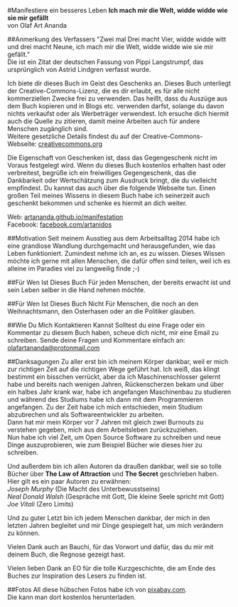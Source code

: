 #Manifestiere ein besseres Leben
**Ich mach mir die Welt, widde widde wie sie mir gefällt**  
von Olaf Art Ananda  

##Anmerkung des Verfassers
"Zwei mal Drei macht Vier, widde widde witt und drei macht Neune, ich mach mir die Welt, widde widde wie sie mir gefällt."  
Die ist ein Zitat der deutschen Fassung von Pippi Langstrumpf, das ursprünglich von Astrid Lindgren verfasst wurde.

Ich biete dir dieses Buch im Geist des Geschenks an. Dieses Buch unterliegt der Creative-Commons-Lizenz, die es dir erlaubt, es für alle nicht kommerziellen Zwecke frei zu verwenden. Das heißt, dass du Auszüge aus dem Buch kopieren und in Blogs etc. verwenden darfst, solange du davon nichts verkaufst oder als Werbeträger verwendest. Ich ersuche dich hiermit auch die Quelle zu zitieren, damit meine Arbeiten auch für andere Menschen zugänglich sind.   
Weitere gesetzliche Details findest du auf der Creative-Commons-Webseite: [creativecommons.org](creativecommons.org)  

Die Eigenschaft von Geschenken ist, dass das Gegengeschenk nicht im Voraus festgelegt wird. Wenn du dieses Buch kostenlos erhalten hast oder verbreitest, begrüße ich ein freiwilliges Gegengeschenk, das die Dankbarkeit oder Wertschätzung zum Ausdruck bringt, die du vielleicht empfindest. Du kannst das auch über die folgende Webseite tun.
Einen großen Teil meines Wissens in diesem Buch habe ich seinerzeit auch geschenkt bekommen und schenke es hiermit an dich weiter.

Web: 		[artananda.github.io/manifestation](artananda.github.io/manifestation)  
Facebook: 	[facebook.com/artanidos](facebook.com/artanidos)

##Motivation
Seit meinem Ausstieg aus dem Arbeitsalltag 2014 habe ich eine grandiose Wandlung durchgemacht und herausgefunden, wie das Leben funktioniert. Zumindest nehme ich an, es zu wissen. Dieses Wissen möchte ich gerne mit allen Menschen, die dafür offen sind teilen, weil ich es alleine im Paradies viel zu langweilig finde ;-)

##Für Wen Ist Dieses Buch
Für jeden Menschen, der bereits erwacht ist und sein Leben selber in die Hand nehmen möchte.

##Für Wen Ist Dieses Buch Nicht
Für Menschen, die noch an den Weihnachtsmann, den Osterhasen oder an die Politiker glauben.

##Wie Du Mich Kontaktieren Kannst
Solltest du eine Frage oder ein Kommentar zu diesem Buch haben, scheue dich nicht, mir eine Email zu schreiben. Sende deine Fragen und Kommentare einfach an: [olafartananda@protonmail.com](mailto:olafartananda@protonmail.com)

##Danksagungen
Zu aller erst bin ich meinem Körper dankbar, weil er mich zur richtigen Zeit auf die richtigen Wege geführt hat. Ich weiß, das klingt bestimmt ein bisschen verrückt, aber da ich Maschinenschlosser gelernt habe und bereits nach wenigen Jahren, Rückenscherzen bekam und über ein halbes Jahr krank war, habe ich angefangen Maschinenbau zu studieren und während des Studiums habe ich dann mit dem Programmieren angefangen. Zu der Zeit habe ich mich entschieden, mein Studium abzubrechen und als Softwareentwickler zu arbeiten.  
Dann hat mir mein Körper vor 7 Jahren mit gleich zwei Burnouts zu verstehen gegeben, mich aus dem Arbeitsleben zurückzuziehen.  
Nun habe ich viel Zeit, um Open Source Software zu schreiben und neue Dinge auszuprobieren, wie zum Beispiel Bücher wie dieses hier zu schreiben.

Und außerdem bin ich allen Autoren da draußen dankbar, weil sie so tolle Bücher über **The Law of Attraction** und **The Secret** geschrieben haben.  
Hier gilt es ein paar Autoren zu erwähnen:  
*Joseph Murphy* (Die Macht des Unterbewusstseins)  
*Neal Donald Walsh* (Gespräche mit Gott, Die kleine Seele spricht mit Gott)  
*Joe Vitali* (Zero Limits)  

Und zu guter Letzt bin ich jedem Menschen dankbar, der mich in den letzten Jahren begleitet und mir Dinge gespiegelt hat, um mich verändern zu können.

Vielen Dank auch an Bauchi, für das Vorwort und dafür, das du mir mit deinem Buch, die Regnose gezeigt hast.

Vielen lieben Dank an EO für die tolle Kurzgeschichte, die am Ende des Buches zur Inspiration des Lesers zu finden ist. 

##Fotos
All diese hübschen Fotos habe ich von [pixabay.com](https://pixabay.com/).  
Die kann man dort kostenlos herunterladen.
